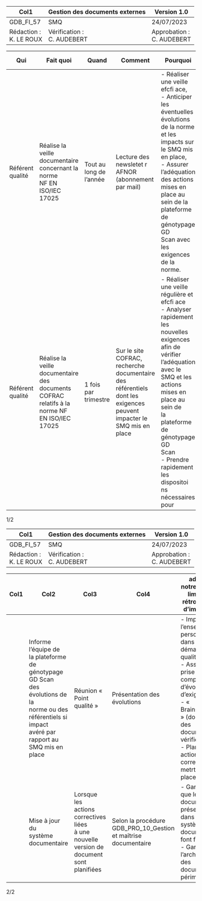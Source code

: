 |Col1|Gestion des documents externes|Version 1.0|
|---|---|---|
|GDB_FI_57|SMQ|24/07/2023|
|Rédaction :<br>K. LE ROUX|Vérification :<br>C. AUDEBERT|Approbation :<br>C. AUDEBERT|









|Qui|Fait quoi|Quand|Comment|Pourquoi|Enregistrement de l’action|
|---|---|---|---|---|---|
|Référent<br>qualité|Réalise la veille<br>documentaire<br>concernant la norme<br>NF EN ISO/IEC 17025|Tout au long de<br>l’année|Lecture des newsletet r<br>AFNOR (abonnement<br>par mail)|- Réaliser une veille efcfi ace,<br>- Anticiper les éventuelles<br>évolutions de la norme et les<br>impacts sur le SMQ mis en place,<br>- Assurer l’adéquation des actions<br>mises en place au sein de la<br>plateforme de génotypage GD<br>Scan avec les exigences de la<br>norme.|GDB_ENR_69_Gestoi n des<br>documents externes|
|Référent<br>qualité|Réalise la veille<br>documentaire des<br>documents COFRAC<br>relatifs à la norme NF<br>EN ISO/IEC 17025|1 fois par<br>trimestre|Sur le site COFRAC,<br>recherche<br>documentaire des<br>référentiels dont les<br>exigences peuvent<br>impacter le SMQ mis en<br>place|- Réaliser une veille régulière et<br>efcfi ace<br>- Analyser rapidement les nouvelles<br>exigences afin de vérifier<br>l’adéquation avec le SMQ et les<br>actions mises en place au sein de<br>la plateforme de génotypage GD<br>Scan<br>- Prendre rapidement les<br>dispositoi ns nécessaires pour|GDB_ENR_69_Gestoi n des<br>documents externes|


1/2




|Col1|Gestion des documents externes|Version 1.0|
|---|---|---|
|GDB_FI_57|SMQ|24/07/2023|
|Rédaction :<br>K. LE ROUX|Vérification :<br>C. AUDEBERT|Approbation :<br>C. AUDEBERT|






|Col1|Col2|Col3|Col4|adapter notre SMQ et limiter la<br>rétroactivité d’impact(s)|Col6|
|---|---|---|---|---|---|
||Informe l’équipe de<br>la plateforme de<br>génotypage GD Scan<br>des évolutions de la<br>norme ou des<br>référentiels si impact<br>avéré par rapport au<br>SMQ mis en place|Réunion « Point<br>qualité »|Présentation des<br>évolutions|- Impliquer l’ensemble du<br>personnel dans la démarche<br>qualité<br>- Assurer la prise en compte<br>d’évolution d’exigence<br>- « Brainstorming » (dont revue des<br>documents à vérifier)<br>- Planifier les actions correctvi es à<br>metrt e en place|GDB_ENR_69_Gestoi n des<br>documents externes<br>GDB_ENR_54_Planificatoi n<br>Qualité|
||Mise à jour du<br>système<br>documentaire|Lorsque les<br>actions<br>correctives liées<br>à une nouvelle<br>version de<br>document sont<br>planifiées|Selon la procédure<br>GDB_PRO_10_Gestion<br>et maîtrise<br>documentaire|- Garantir que les documents<br>présents dans le système<br>documentaire font foi<br>- Garantir l’archivage des<br>documents périmés|GDB_ENR_69_Gestoi n des<br>documents externes|


2/2





